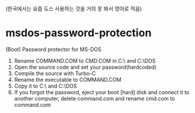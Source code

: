 (한국에서는 요즘 도스 사용하는 것을 거의 못 봐서 영어로 적음)

# msdos-password-protection
(Boot) Password protector for MS-DOS

1. Rename COMMAND.COM to CMD.COM in C:\ and C:\DOS
2. Open the source code and set your password(hardcoded)
3. Compile the source with Turbo-C
4. Rename the executable to COMMAND.COM
5. Copy it to C:\ and C:\DOS
6. If you forgot the password, eject your boot \[hard] disk and connect it to another computer, delete command.com and rename cmd.com to command.com
